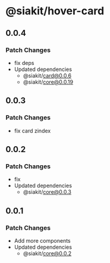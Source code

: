 # @siakit/hover-card

## 0.0.4

### Patch Changes

- fix deps
- Updated dependencies
  - @siakit/card@0.0.6
  - @siakit/core@0.0.19

## 0.0.3

### Patch Changes

- fix card zindex

## 0.0.2

### Patch Changes

- fix
- Updated dependencies
  - @siakit/core@0.0.3

## 0.0.1

### Patch Changes

- Add more components
- Updated dependencies
  - @siakit/core@0.0.2
